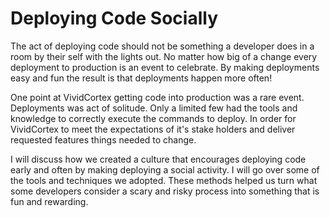 Deploying Code Socially
======================

The act of deploying code should not be something a developer does in a room by their self with the lights out. No matter how big of a change every deployment to production is an event to celebrate. By making deployments easy and fun the result is that deployments happen more often!

One point at VividCortex getting code into production was a rare event. Deployments was act of solitude. Only a limited few had the tools and knowledge to correctly execute the commands to deploy. In order for VividCortex to meet the expectations of it's stake holders and deliver requested features things needed to change.

I will discuss how we created a culture that encourages deploying code early and often by making deploying a social activity. I will go over some of the tools and techniques we adopted. These methods helped us turn what some developers consider a scary and risky process into something that is fun and rewarding.



